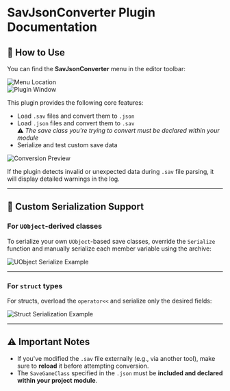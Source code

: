 # SavJsonConverter Plugin Documentation

## 🔧 How to Use

You can find the **SavJsonConverter** menu in the editor toolbar:

![Menu Location](https://github.com/user-attachments/assets/23cc44fa-d5ea-40d8-b4d5-ed8a1294adee)  
![Plugin Window](https://github.com/user-attachments/assets/599c6ac0-d2f9-40b6-b64f-81537f12bdb2)

This plugin provides the following core features:

- Load `.sav` files and convert them to `.json`
- Load `.json` files and convert them to `.sav`  
  ⚠️ *The save class you're trying to convert must be declared within your module*
- Serialize and test custom save data

![Conversion Preview](https://github.com/user-attachments/assets/15e265e9-8b1a-430d-8987-a98b216137b4)

If the plugin detects invalid or unexpected data during `.sav` file parsing, it will display detailed warnings in the log.

---

## 🧩 Custom Serialization Support

### For `UObject`-derived classes

To serialize your own `UObject`-based save classes, override the `Serialize` function and manually serialize each member variable using the archive:


![UObject Serialize Example](https://github.com/user-attachments/assets/82c86ec3-8985-4893-8f9f-a7eddd261ab3)

---

### For `struct` types

For structs, overload the `operator<<` and serialize only the desired fields:


![Struct Serialization Example](https://github.com/user-attachments/assets/ebd1f170-3678-4e6c-809f-1ce1dfd0ad2b)

---

## ⚠️ Important Notes

- If you've modified the `.sav` file externally (e.g., via another tool), make sure to **reload** it before attempting conversion.
- The `SaveGameClass` specified in the `.json` must be **included and declared within your project module**.
